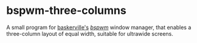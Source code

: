 # bspwm-three-columns
A small program for [baskerville's](https://github.com/baskerville) [*bspwm*](https://github.com/baskerville/bspwm) window manager, that enables a three-column layout of equal width, suitable for ultrawide screens.
